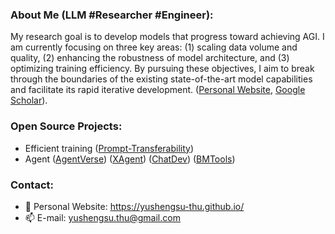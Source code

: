 ### About Me (LLM #Researcher #Engineer):
My research goal is to develop models that progress toward achieving AGI. I am currently focusing on three key areas: (1) scaling data volume and quality, (2) enhancing the robustness of model architecture, and (3) optimizing training efficiency. By pursuing these objectives, I aim to break through the boundaries of the existing state-of-the-art model capabilities and facilitate its rapid iterative development. ([Personal Website](https://yushengsu-thu.github.io), [Google Scholar](https://scholar.google.com/citations?user=xwy6Va4AAAAJ)). 

### Open Source Projects: 
* Efficient training ([Prompt-Transferability](https://github.com/thunlp/Prompt-Transferability))
* Agent ([AgentVerse](https://github.com/OpenBMB/AgentVerse)) ([XAgent](https://github.com/OpenBMB/XAgent)) ([ChatDev](https://github.com/OpenBMB/ChatDev)) ([BMTools](https://github.com/OpenBMB/BMTools))

### Contact:
* 💬 Personal Website: https://yushengsu-thu.github.io/
* 📫 E-mail: yushengsu.thu@gmail.com

<!--
### Github Stats:
[![yusheng's github stats](https://github-readme-stats.vercel.app/api?username=yushengsu-thu&hide=stars&show=prs_merged,prs_merged_percentage&rank_icon=github)](https://github.com/yushengsu-thu/)
-->

<!--
[![yusheng's github stats](https://github-readme-stats.vercel.app/api?username=yushengsu-thu&show_icons=true&count-private=true)](https://github.com/yushengsu-thu/)
-->



<!--| <img align="center" src="https://github-readme-stats.vercel.app/api?username=yushengsu-thu
&layout=compact&count_private=true&show_icons=true&hide_border=true&bg_color=30,e96443,904e95&title_color=fff&text_color=fff" height="200"> | <img align="center" src="https://github-readme-stats.vercel.app/api/top-langs/?username=yushengsu-thu
&layout=compact&theme=radical&hide_border=true&hide=Jupyter%20Notebook&bg_color=30,e96443,904e95&title_color=fff&text_color=fff" height="200"> |
|---------|-------|-->


<!--
More Tortioal:  https://medium.com/starbugs/%E5%A6%82%E4%BD%95%E5%BB%BA%E7%AB%8B%E7%8D%A8%E4%B8%80%E7%84%A1%E4%BA%8C%E7%9A%84-github-profile-%E8%88%87%E4%B8%89%E5%80%8B%E5%BE%88%E9%85%B7%E7%9A%84%E8%A8%AD%E8%A8%88%E5%8F%8A%E6%87%89%E7%94%A8-ef1cbb4b42c1
-->

<!--
**yushengsu-thu/yushengsu-thu** is a ✨ _special_ ✨ repository because its `README.md` (this file) appears on your GitHub profile.

Here are some ideas to get you started:

- 🔭 I’m currently working on ...
- 🌱 I’m currently learning ...
- 👯 I’m looking to collaborate on ...
- 🤔 I’m looking for help with ...
- 💬 Ask me about ...
- 📫 How to reach me: ...
- 😄 Pronouns: ...
- ⚡ Fun fact: ...
-->
